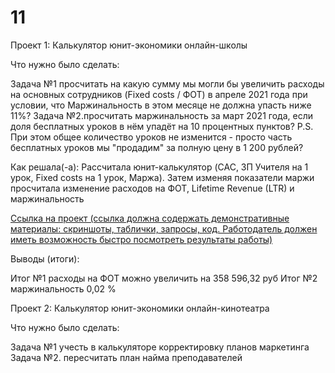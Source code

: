 # 11
Проект 1: Калькулятор юнит-экономики онлайн-школы

Что нужно было сделать:

Задача №1 просчитать на какую сумму мы могли бы увеличить расходы на основных сотрудников (Fixed costs / ФОТ) в апреле 2021 года  при условии, что Маржинальность в этом месяце не должна упасть ниже 11%?
Задача №2.просчитать маржинальность за март 2021 года, если доля бесплатных уроков в нём упадёт на 10 процентных пунктов? P.S. При этом общее количество уроков не изменится - просто часть бесплатных уроков мы "продадим" за полную цену в 1 200 рублей? 

Как решала(-а): Рассчитала юнит-калькулятор (CAC, ЗП Учителя на 1 урок, Fixed costs на 1 урок, Маржа). Затем изменяя показатели маржи просчитала изменение расходов на ФОТ, Lifetime Revenue (LTR) и маржинальность

[Ссылка на проект (ссылка должна содержать демонстративные материалы: скриншоты, таблички, запросы, код. Работодатель должен иметь возможность быстро посмотреть результаты работы)](https://github.com/NosulchakE/11/blob/main/Юнит-калькулятор.%20Основы%20юнит-экономики..xlsx)

Выводы (итоги): 

Итог №1 расходы на ФОТ можно увеличить на 358 596,32 руб
Итог №2 маржинальность 0,02 %

Проект 2: Калькулятор юнит-экономики онлайн-кинотеатра

Что нужно было сделать:

Задача №1 учесть в калькуляторе корректировку планов маркетинга
Задача №2. пересчитать план найма преподавателей
<!-- Как решала(-а): Добавила в список параметров нашего калькулятора показатель "Поправочный коэф-т на привлечение",  просчитала сценарий, при котором планы маркетинга будут увеличены на 12% (настройки остальных показателей не меняются), добавила в калькулятор Найма преподавателей возможность изменять входных параметры

[Ссылка на проект (ссылка должна содержать демонстративные материалы: скриншоты, таблички, запросы, код. Работодатель должен иметь возможность быстро посмотреть результаты работы)](https://github.com/NosulchakE/11/blob/main/Сборка%20калькулятора%20юнит-экономики.xlsx)

Выводы (итоги):

Итог №1 обновленный лист с калькулятором + новое расчётное количество студентов на 04.2022
Итог №2 Обновлённый план по найму - с количеством новых преподавателей по месяцам за период с 05.2021 по 04.2022


Проект 3: Когортный анализ онлайн-кинотеатра 

Что нужно было сделать:

Задача №1 Сделайте выводы относительно хороших и плохих когорт с точки зрения LTV.
Как решала(-а): Рассчитайте LTV с помощью усредненных костов для каждой когорты.

[Ссылка на проект (ссылка должна содержать демонстративные материалы: скриншоты, таблички, запросы, код. Работодатель должен иметь возможность быстро посмотреть результаты работы)](https://github.com/NosulchakE/11/blob/main/ДЗ_Когортный%20анализ_Носульчак%20Е(2).xlsx)

Выводы (итоги):

Итог №1 рассчитала LTV с помощью усредненных костов для каждой когорты, выделены причины повышения LTV

Проект 4: Построение витрины для модели машинного обучения в банке

Что нужно было сделать:
 задача №1. Оформить код для построения витрины модели машинного обучения в банке
Как решала(-а): Взяла таблицу skybank.late_collection_clients и написала скрипт, который сделает витрину с определенными полями

[Ссылка на проект (ссылка должна содержать демонстративные материалы: скриншоты, таблички, запросы, код. Работодатель должен иметь возможность быстро посмотреть результаты работы)](https://github.com/NosulchakE/11/blob/main/ДЗ8.docx)

Выводы (итоги):

Итог №1 оформленная витрина содержит информацию по клиентам, выданным кредитам, видам кредитов, городе и т.д.

Проект 5: Моделирование изменения балансов студентов

Что нужно было сделать:

Задача №1 смоделировать изменение балансов студентов.
Как решала(-а): создала таблицу, где будут балансы каждого студента за каждый день.

[Ссылка на проект (ссылка должна содержать демонстративные материалы: скриншоты, таблички, запросы, код. Работодатель должен иметь возможность быстро посмотреть результаты работы)](https://github.com/NosulchakE/11/blob/main/Курсовая.docx)

Выводы (итоги):

Итог №1 получился запрос, который собирает данные о балансах студентов за каждый "прожитый" ими день.

